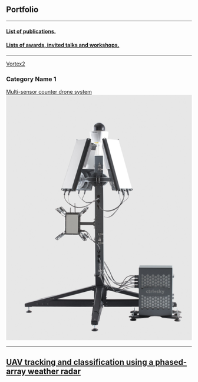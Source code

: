 ## Portfolio

---
#### [List of publications.](/publications)
#### [Lists of awards, invited talks and workshops.](/invitedtalks)
---
[Vortex2](/vortex2)
### Category Name 1 

[Multi-sensor counter drone system](/sample_page)
<img src="images/aps.png?raw=true"/>

---
[UAV tracking and classification using a phased-array weather radar](/uavumass)
---

